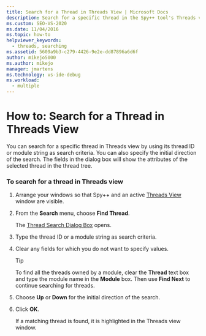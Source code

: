 ```yaml
---
title: Search for a Thread in Threads View | Microsoft Docs
description: Search for a specific thread in the Spy++ tool's Threads view by using its thread ID or module string as search criteria when debugging in Visual Studio.
ms.custom: SEO-VS-2020
ms.date: 11/04/2016
ms.topic: how-to
helpviewer_keywords: 
  - threads, searching
ms.assetid: 5609a9b3-c279-4426-9e2e-dd87896a6d6f
author: mikejo5000
ms.author: mikejo
manager: jmartens
ms.technology: vs-ide-debug
ms.workload: 
  - multiple
---
```

# How to: Search for a Thread in Threads View
You can search for a specific thread in Threads view by using its thread ID or module string as search criteria. You can also specify the initial direction of the search. The fields in the dialog box will show the attributes of the selected thread in the thread tree.

### To search for a thread in Threads view

1. Arrange your windows so that Spy++ and an active [Threads View](../debugger/threads-view.md) window are visible.

2. From the **Search** menu, choose **Find Thread**.

    The [Thread Search Dialog Box](../debugger/thread-search-dialog-box.md) opens.

3. Type the thread ID or a module string as search criteria.

4. Clear any fields for which you do not want to specify values.

   > [!TIP]
   > To find all the threads owned by a module, clear the **Thread** text box and type the module name in the **Module** box. Then use **Find Next** to continue searching for threads.

5. Choose **Up** or **Down** for the initial direction of the search.

6. Click **OK**.

   If a matching thread is found, it is highlighted in the Threads view window.